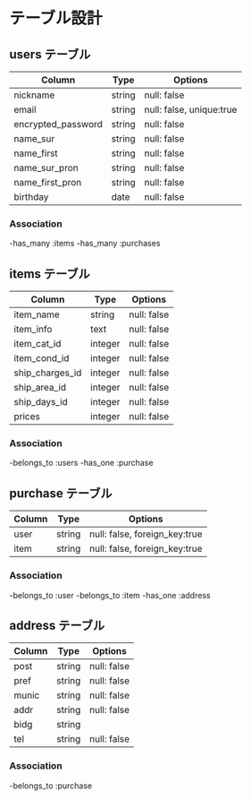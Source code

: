 # テーブル設計

## users テーブル

|Column            |Type  |Options                 |
|------------------|------|------------------------|
|nickname          |string|null: false             |
|email             |string|null: false, unique:true|
|encrypted_password|string|null: false             |
|name_sur          |string|null: false             |
|name_first        |string|null: false             |
|name_sur_pron     |string|null: false             |
|name_first_pron   |string|null: false             |
|birthday          |date  |null: false             |

### Association

-has_many :items
-has_many :purchases

## items テーブル
|Column         |Type   |Options    |
|---------------|-------|-----------|
|item_name      |string |null: false|
|item_info      |text   |null: false|
|item_cat_id    |integer|null: false|
|item_cond_id   |integer|null: false|
|ship_charges_id|integer|null: false|
|ship_area_id   |integer|null: false|
|ship_days_id   |integer|null: false|
|prices         |integer|null: false|

### Association

-belongs_to :users
-has_one :purchase

## purchase テーブル

|Column|Type  |Options                      |
|------|------|-----------------------------|
|user  |string|null: false, foreign_key:true|
|item  |string|null: false, foreign_key:true|

### Association

-belongs_to :user
-belongs_to :item
-has_one :address

## address テーブル

|Column|Type  |Options    |
|------|------|-----------|
|post  |string|null: false|
|pref  |string|null: false|
|munic |string|null: false|
|addr  |string|null: false|
|bidg  |string|
|tel   |string|null: false|

### Association

-belongs_to :purchase